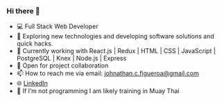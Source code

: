 ### Hi there 👋

- 💻 Full Stack Web Developer
- 🤔 Exploring new technologies and developing software solutions and quick hacks.
- 🌱 Currently working with React.js | Redux | HTML | CSS | JavaScript | PostgreSQL | Knex | Node.js | Express
- 💬 Open for project collaboration
- 📫 How to reach me via email: johnathan.c.figueroa@gmail.com
- 🌐 <a href="https://www.linkedin.com/in/jfigs/">LinkedIn</a>
- 🥊 If I’m not programming I am likely training in Muay Thai

